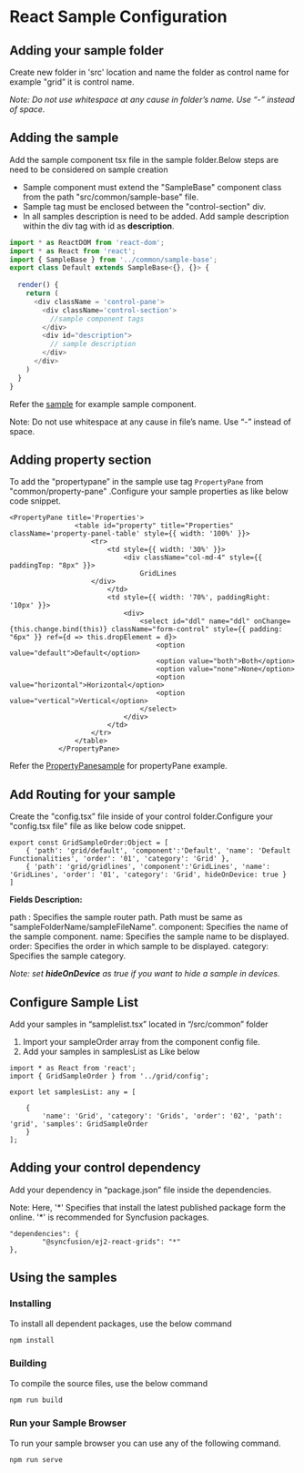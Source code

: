 # React Sample Configuration

## Adding your sample folder
Create  new folder in 'src' location and name the folder as control name for example "grid” it is control name.

_Note: Do not use whitespace at any cause in folder’s name. Use “-” instead of space._

## Adding the sample

Add the sample component tsx file in the sample folder.Below steps are need to be considered on sample creation

 * Sample component must extend the "SampleBase" component class from the path "src/common/sample-base" file.
 * Sample tag  must be enclosed between the "control-section" div.
 * In all samples description is need to be added. Add sample description  within the div tag with id as **description**.

```javascript
import * as ReactDOM from 'react-dom';
import * as React from 'react';
import { SampleBase } from '../common/sample-base';
export class Default extends SampleBase<{}, {}> {
  
  render() {
    return (       
      <div className = 'control-pane'>
        <div className='control-section'>
          //sample component tags
        </div>
        <div id="description">
          // sample description
        </div>
      </div>
    )
  }
}

```
Refer the  [sample](https://gitlab.syncfusion.com/essential-studio/development/src/grid/default.tsx ) for example sample component.

Note: Do not use whitespace at any cause in file’s name. Use “-” instead of space.

## Adding property section
To add  the "propertypane”  in the sample use tag `PropertyPane` from "common/property-pane" .Configure your sample properties as like below code snippet.

```
<PropertyPane title='Properties'>
                <table id="property" title="Properties" className='property-panel-table' style={{ width: '100%' }}>
                    <tr>
                        <td style={{ width: '30%' }}>
                            <div className="col-md-4" style={{ paddingTop: "8px" }}>
                                GridLines
                    </div>
                        </td>
                        <td style={{ width: '70%', paddingRight: '10px' }}>
                            <div>
                                <select id="ddl" name="ddl" onChange={this.change.bind(this)} className="form-control" style={{ padding: "6px" }} ref={d => this.dropElement = d}>
                                    <option value="default">Default</option>
                                    <option value="both">Both</option>
                                    <option value="none">None</option>
                                    <option value="horizontal">Horizontal</option>
                                    <option value="vertical">Vertical</option>
                                </select>
                            </div>
                        </td>
                    </tr>
                </table>
            </PropertyPane>

```
Refer the  [PropertyPanesample](https://gitlab.syncfusion.com/essential-studio/development/src/grid/gridlines.tsx ) for propertyPane example.

## Add Routing for your sample

Create the "config.tsx” file inside of your control folder.Configure your "config.tsx file" file as like below code snippet.

```
export const GridSampleOrder:Object = [
    { 'path': 'grid/default', 'component':'Default', 'name': 'Default Functionalities', 'order': '01', 'category': 'Grid' },
    { 'path': 'grid/gridlines', 'component':'GridLines', 'name': 'GridLines', 'order': '01', 'category': 'Grid', hideOnDevice: true }
]

```

**Fields Description:**

 path : Specifies the sample router path. Path must be same as "sampleFolderName/sampleFileName".
 component: Specifies the name of the sample component.
 name: Specifies the sample name to be displayed.
 order: Specifies the order in which sample to be displayed.
 category: Specifies the sample category.

*Note: set **hideOnDevice** as true if you want to hide a sample in devices.*

## Configure Sample List

Add your samples in “samplelist.tsx” located in “/src/common” folder
1.	Import your sampleOrder  array from the component config file.
2.	Add your samples in samplesList as Like below

```
import * as React from 'react';
import { GridSampleOrder } from '../grid/config';

export let samplesList: any = [

    {
        'name': 'Grid', 'category': 'Grids', 'order': '02', 'path': 'grid', 'samples': GridSampleOrder
    }
];
```

## Adding your control dependency

Add your dependency in “package.json” file inside the dependencies.

Note: Here, '\*' Specifies that install the latest published package form the online. '\*' is recommended for Syncfusion packages.

```
"dependencies": {
        "@syncfusion/ej2-react-grids": "*"
},
```

## Using the samples

### Installing

To install all dependent packages, use the below command

```bash
npm install
```

### Building

To compile the source files, use the below command

```bash
npm run build
```

### Run your Sample Browser

To run your sample browser you can use any of the following command.

```
npm run serve
```
